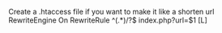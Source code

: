 Create a .htaccess file if you want to make it like a shorten url
RewriteEngine On
RewriteRule ^(.*)/?$ index.php?url=$1 [L]

